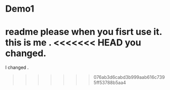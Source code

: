# Demo1
readme please when you fisrt use it.
this is me .
<<<<<<< HEAD
you changed.
=======
I changed .
>>>>>>> 076ab3d6cabd3b999aab616c7395ff53788b5aa4
